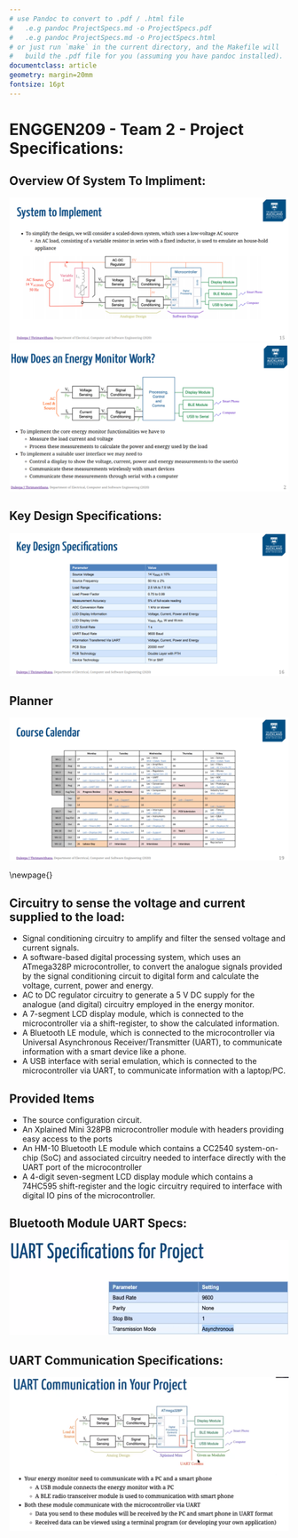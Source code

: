 ```yaml
---
# use Pandoc to convert to .pdf / .html file
#	.e.g pandoc ProjectSpecs.md -o ProjectSpecs.pdf
#	.e.g pandoc ProjectSpecs.md -o ProjectSpecs.html
# or just run `make` in the current directory, and the Makefile will
#	build the .pdf file for you (assuming you have pandoc installed).
documentclass: article
geometry: margin=20mm
fontsize: 16pt
---
```


# ENGGEN209 - Team 2 - Project Specifications:

## Overview Of System To Impliment:
![](SysToImpli.png)
![](HowDoesWork.png)


## Key Design Specifications:
![](KeyDesSpec.png)


## Planner
![](Planner.png)

\newpage{}

## Circuitry to sense the voltage and current supplied to the load:
- Signal conditioning circuitry to amplify and filter the sensed voltage and current signals.
- A software-based digital processing system, which uses an ATmega328P microcontroller, to convert
the analogue signals provided by the signal conditioning circuit to digital form and calculate the voltage,
current, power and energy.
- AC to DC regulator circuitry to generate a 5 V DC supply for the analogue (and digital) circuitry
employed in the energy monitor.
- A 7-segment LCD display module, which is connected to the microcontroller via a shift-register, to
show the calculated information.
- A Bluetooth LE module, which is connected to the microcontroller via Universal Asynchronous
Receiver/Transmitter (UART), to communicate information with a smart device like a phone.
- A USB interface with serial emulation, which is connected to the microcontroller via UART, to
communicate information with a laptop/PC.

## Provided Items
- The source configuration circuit.
- An Xplained Mini 328PB microcontroller module with headers providing easy access to the ports
- An HM-10 Bluetooth LE module which contains a CC2540 system-on-chip (SoC) and associated
circuitry needed to interface directly with the UART port of the microcontroller
- A 4-digit seven-segment LCD display module which contains a 74HC595 shift-register and the logic
circuitry required to interface with digital IO pins of the microcontroller.

## Bluetooth Module UART Specs:
![](BlueTooth.png)

## UART Communication Specifications:
![](UARTCommunication.png)
